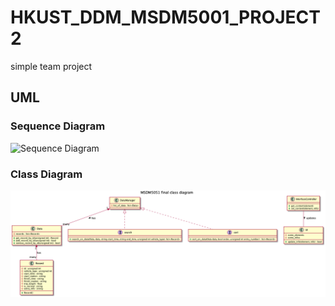 <!--
 * @Author: Zifeng Chen
 * @Date: 2021-12-02 15:26:10
 * @LastEditTime: 2021-12-03 21:43:51
 * @LastEditors: Zifeng Chan
 * @Description: README file
 * @FilePath: /HKUST_DDM_MSDM5001_PROJECT2/README.md
-->
# HKUST_DDM_MSDM5001_PROJECT2
simple team project
## UML
### Sequence Diagram
![Sequence Diagram](https://github.com/NNNeil-C/HKUST_DDM_MSDM5051_PROJECT2/blob/main/MSDM5051%20final%20time%20sequence%20diagram.png)
### Class Diagram
![Class Diagram](https://github.com/NNNeil-C/HKUST_DDM_MSDM5001_PROJECT2/blob/main/MSDM5051%20final%20class%20diagram.png)
